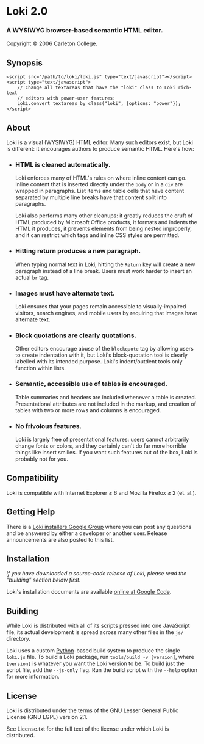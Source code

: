Loki 2.0
========

### A WYSIWYG browser-based semantic HTML editor. ###

Copyright © 2006 Carleton College.

Synopsis
--------

    <script src="/path/to/loki/loki.js" type="text/javascript"></script>
    <script type="text/javascript">
        // Change all textareas that have the "loki" class to Loki rich-text
        // editors with power-user features:
        Loki.convert_textareas_by_class("loki", {options: "power"});
    </script>

About
-----

Loki is a visual (WYSIWYG) HTML editor. Many such editors exist, but Loki is
different: it encourages authors to produce semantic HTML. Here's how:

* ### HTML is cleaned automatically. ###
  
  Loki enforces many of HTML's rules on where inline content can go. Inline
  content that is inserted directly under the `body` or in a `div` are wrapped
  in paragraphs. List items and table cells that have content separated by
  multiple line breaks have that content split into paragraphs.
  
  Loki also performs many other cleanups: it greatly reduces the cruft of HTML
  produced by Microsoft Office products, it formats and indents the HTML it
  produces, it prevents elements from being nested improperly, and it can
  restrict which tags and inline CSS styles are permitted.

* ### Hitting return produces a new paragraph. ###
  
  When typing normal text in Loki, hitting the `Return` key will create a new
  paragraph instead of a line break. Users must work harder to insert an actual
  `br` tag.
  
* ### Images must have alternate text. ###
  
  Loki ensures that your pages remain accessible to visually-impaired visitors,
  search engines, and mobile users by requiring that images have alternate text.
  
* ### Block quotations are clearly quotations. ###
  
  Other editors encourage abuse of the `blockquote` tag by allowing users to
  create indentation with it, but Loki's block-quotation tool is clearly
  labelled with its intended purpose. Loki's indent/outdent tools only function
  within lists.
  
* ### Semantic, accessible use of tables is encouraged. ###
  
  Table summaries and headers are included whenever a table is created.
  Presentational attributes are not included in the markup, and creation of
  tables with two or more rows and columns is encouraged.
  
* ### No frivolous features. ###
  
  Loki is largely free of presentational features: users cannot arbitrarily
  change fonts or colors, and they certainly can't do far more horrible things
  like insert smilies. If you want such features out of the box, Loki is
  probably not for you.

Compatibility
-------------

Loki is compatible with Internet Explorer ≥ 6 and Mozilla Firefox ≥ 2 (et. al.).

Getting Help
------------

There is a [Loki installers Google Group][group] where you can post any
questions and be answered by either a developer or another user. Release
announcements are also posted to this list.

Installation
------------

_If you have downloaded a source-code release of Loki, please read the
"building" section below first._

Loki's installation documents are available [online at Google Code][install].

Building
--------

While Loki is distributed with all of its scripts pressed into one JavaScript
file, its actual development is spread across many other files in the `js/`
directory.

Loki uses a custom [Python][python]-based build system to produce the single
`loki.js` file. To build a Loki package, run `tools/build -v [version]`, where
`[version]` is whatever you want the Loki version to be. To build just the
script file, add the `--js-only` flag. Run the build script with the `--help`
option for more information.

License
-------

Loki is distributed under the terms of the GNU Lesser General Public License
(GNU LGPL) version 2.1. 

See License.txt for the full text of the license under which Loki is
distributed.

[gc]: http://loki-editor.googlecode.com/
[group]: http://groups.google.com/group/loki-installers
[install]: http://code.google.com/p/loki-editor/wiki/Installation
[python]: http://www.python.org/

